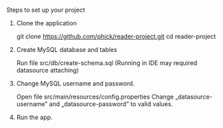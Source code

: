 Steps to set up your project

1. Clone the application
	
	git clone https://github.com/phick/reader-project.git
	cd reader-project

2. Create MySQL database and tables
	
	Run file src/db/create-schema.sql (Running in IDE may required datasource attaching)

3. Change MySQL username and password.

	Open file src/main/resources/config.properties
	Change „datasource-username” and „datasource-password” to valid values.

4. Run the app.
